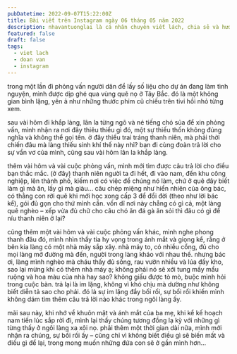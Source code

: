 ```yaml
---
pubDatetime: 2022-09-07T15:22:00Z
title: Bài viết trên Instagram ngày 06 tháng 05 năm 2022
description: nhavantuonglai là cá nhân chuyên viết lách, chia sẻ và hướng dẫn mọi người thuần thục hơn khi thực hành viết lách mỗi ngày qua những bài chia sẻ ngắn trên Instagram chính thức.
featured: false
draft: false
tags:
  - viet lach
  - doan van
  - instagram
---
```


trong một lần đi phỏng vấn người dân để lấy số liệu cho dự án đang làm tình nguyện, mình được dịp ghé qua vùng quê nọ ở Tây Bắc. đó là một không gian bình lặng, yên ả như những thước phim cũ chiếu trên tivi hồi nhỏ từng xem.

sau vài hôm đi khắp làng, lân la từng ngõ và né tiếng chó sủa để xin phỏng vấn, mình nhận ra nơi đây thiêu thiếu gì đó, một sự thiếu thốn không đúng nghĩa và không thể gọi tên. ở đây thiếu trai tráng thanh niên, mà phải thời chiến đâu mà làng thiếu sinh khí thế này nhỉ? bạn đi cùng đoàn trả lời cho sự vẩn vơ của mình, cũng sau vài hôm lân la khắp làng.

thêm vài hôm và vài cuộc phỏng vấn, mình mới tìm được câu trả lời cho điều bạn thắc mắc. (ở đây) thanh niên người ta đi hết, đi vào nam, đến khu công nghiệp, lên thành phố, kiếm nơi có việc để chúng nó làm, chứ ở quê đây biết làm gì mà ăn, lấy gì mà giàu… câu chép miệng như hiển nhiên của ông bác, có thằng con rời quê khi mới học xong cấp 3 để đổi đời (theo như lời bác kể), gói đủ gọn cho thứ mình cần. vốn dĩ nơi này chẳng có gì cả, một làng quê nghèo – xếp vừa đủ chữ cho câu chó ăn đá gà ăn sỏi thì đâu có gì để níu thanh niên ở lại?

cũng thêm một vài hôm và vài cuộc phỏng vấn khác, mình nghe phong thanh đâu đó, mình nhìn thấy tia hy vọng trong ánh mắt và giọng kể, rằng ở bên kia làng có một nhà máy sắp xây. nhà máy to, có nhiều cổng, đủ cho mọi làng mở đường mà đến, người trong làng kháo với nhau thế. nhưng bác ơi, làng mình nghèo mà cháu thấy đủ sống, rau vườn nhiều và lúa đầy kho, sao lại mừng khi có thêm nhà máy ạ; không phải nó sẽ xới tung mấy mẩu ruộng và hoa màu của nhà hay sao? không giấu được tò mò, buộc mình hỏi trong cuộc bàn. trả lại là im lặng, không vì khó chịu mà dường như không biết diễn tả sao cho phải. đó là sự im lặng đầy bối rối, sự bối rối khiến mình không dám tìm thêm câu trả lời nào khác trong ngôi làng ấy.

mãi sau này, khi nhớ về khuôn mặt và ánh mắt của ba mẹ, khi kể kế hoạch nam tiến lúc sắp rời đi, mình lại thấy chúng tương đồng lạ kỳ với những gì từng thấy ở ngôi làng xa xôi nọ. phải thêm một thời gian dài nữa, mình mới nhận ra chúng, sự bối rối ấy – cũng chỉ vì không biết điều gì sẽ biến mất và điều gì để lại, trong mong muốn những đứa con sẽ ở gần mình hơn…

